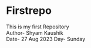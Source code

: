 # Firstrepo
This is my first Repository
<br>
Author- Shyam Kaushik
<br>
Date- 27 Aug 2023 
Day- Sunday 